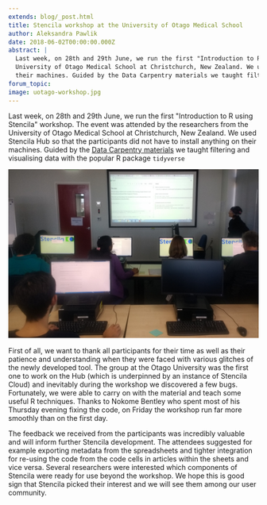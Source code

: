 ```yaml
---
extends: blog/_post.html
title: Stencila workshop at the University of Otago Medical School
author: Aleksandra Pawlik
date: 2018-06-02T00:00:00.000Z
abstract: |
  Last week, on 28th and 29th June, we run the first "Introduction to R using Stencila" workshop. The event was attended by the researchers from the
  University of Otago Medical School at Christchurch, New Zealand. We used Stencila Hub so that the participants did not have to install anything on
  their machines. Guided by the Data Carpentry materials we taught filtering and visualising data with the tidyverse R package.
forum_topic:
image: uotago-workshop.jpg
---
```


Last week, on 28th and 29th June, we run the first "Introduction to R using Stencila" workshop. The event was attended by the researchers from the
University of Otago Medical School at Christchurch, New Zealand. We used Stencila Hub so that the participants did not have to install anything on
their machines. Guided by the [Data Carpentry materials](http://www.datacarpentry.org/R-ecology-lesson/) we taught filtering and visualising data with the popular R package `tidyverse`

![Workshop at the University of Otago](uotago-workshop.jpg)

First of all, we want to thank all participants for their time as well as their patience and understanding when they were faced with various glitches
of the newly developed tool. The group at the Otago University was the first one to work on the Hub (which is underpinned by an instance of Stencila Cloud) and inevitably
during the workshop we discovered a few bugs. Fortunately, we were able to carry on with the material and teach some useful R techniques. Thanks to Nokome Bentley
who spent most of his Thursday evening fixing the code, on Friday the workshop run far more smoothly than on the first day.

The feedback we received from the participants was incredibly valuable and will inform further Stencila development. The attendees suggested for example exporting
metadata from the spreadsheets and tighter integration for re-using the code from the code cells in articles within the sheets and vice versa. Several researchers
were interested which components of Stencila were ready for use beyond the workshop. We hope this is good sign that Stencila picked their interest and we will
see them among our user community.
